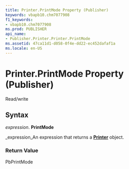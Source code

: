 ```yaml
---
title: Printer.PrintMode Property (Publisher)
keywords: vbapb10.chm7077908
f1_keywords:
- vbapb10.chm7077908
ms.prod: PUBLISHER
api_name:
- Publisher.Printer.Printer.PrintMode
ms.assetid: 47ca11d1-d058-0f4e-dd22-ec452dafaf1a
ms.locale: en-US
---
```



# Printer.PrintMode Property (Publisher)

Read/write


## Syntax

 _expression_. **PrintMode**

 _expression_An expression that returns a  **[Printer](printer-object-publisher.md)** object.


### Return Value

PbPrintMode


